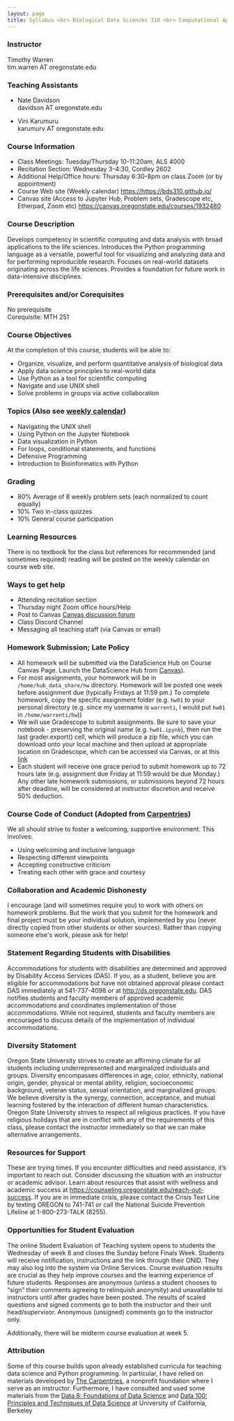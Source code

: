 ```yaml
---
layout: page
title: Syllabus <br> Biological Data Sciences 310 <br> Computational Approaches to Biological Data <br> Fall 2023, Oregon State University
---
```


### Instructor

Timothy Warren  
tim.warren AT oregonstate.edu

### Teaching Assistants

- Nate Davidson<br>
davidson AT oregonstate.edu<br>

- Vini Karumuru<br>
karumurv AT oregonstate.edu     




### Course Information

- Class Meetings: Tuesday/Thursday 10-11:20am, ALS 4000
- Recitation Section: Wednesday 3-4:30, Cordley 2602
- Additional Help/Office hours: Thursday 6:30-8pm on class Zoom (or by appointment)
- Course Web site (Weekly calendar) <https://https://bds310.github.io/>
- Canvas site (Access to Jupyter Hub, Problem sets, Gradescope etc, Etherpad, Zoom etc) <https://canvas.oregonstate.edu/courses/1932480>


### Course Description

Develops competency in scientific computing and data analysis with broad applications to the life sciences. Introduces the Python programming language as a versatile,
powerful tool for visualizing and analyzing data and for performing reproducible research. Focuses on real-world datasets originating across the life sciences. Provides a foundation for future work in data-intensive disciplines.


### Prerequisites and/or Corequisites

No prerequisite<br>
Corequisite: MTH 251



### Course Objectives

At the completion of this course, students will be able to:

- Organize, visualize, and perform quantitative analysis of biological data
- Apply data science principles to real-world data
- Use Python as a tool for scientific computing
- Navigate and use UNIX shell
- Solve problems in groups via active collaboration



### Topics (Also see [weekly calendar](./index.md))

- Navigating the UNIX shell
- Using Python on the Jupyter Notebook
- Data visualization in Python
- For loops, conditional statements, and functions
- Defensive Programming
- Introduction to Bioinformatics with Python



### Grading

- 80% Average of 8 weekly problem sets (each normalized to count equally)
- 10% Two in-class quizzes
- 10% General course participation

### Learning Resources

There is no textbook for the class but references for recommended (and sometimes required) reading will be posted on the weekly calendar on course web site.

### Ways to get help
- Attending recitation section
- Thursday night Zoom office hours/Help
- Post to Canvas [Canvas discussion forum](https://canvas.oregonstate.edu/courses/1932480/discussion_topics/10433544)
- Class Discord Channel
- Messaging all teaching staff (via Canvas or email)

### Homework Submission; Late Policy

- All homework will be submitted via the DataScience Hub on Course Canvas Page. Launch the DataScience Hub from [Canvas](https://canvas.oregonstate.edu/courses/1932480/modules/items/23629917)). 
- For most assignments, your homework will be in `/home/hub_data_share/hw` directory. Homework will be posted one week before assignment due (typically Fridays at 11:59 pm.) To complete homework, copy the specific assignment folder (e.g. `hw01` to your personal directory (e.g. since my username is `warrenti`, I would put `hw01` in  `/home/warrenti/hw`)) 
- We will use Gradescope to submit assignments. Be sure to save your notebook - preserving the original name (e.g. `hw01.ipynb`), then run the last grader.export() cell, which will produce a zip file, which you can download onto your local machine and then upload at appropriate location on Gradescope, which can be accessed via Canvas, or at this [link](https://www.gradescope.com/courses/620384)
- Each student will receive one grace period to submit homework up to 72 hours late (e.g. assignment due Friday at 11:59 would be due Monday.) Any other late homework submissions, or submissions beyond 72 hours after deadline, will be considered at instructor discretion and receive 50% deduction.

### Course Code of Conduct (Adopted from [Carpentries](https://docs.carpentries.org/topic_folders/policies/code-of-conduct.html))

We all should strive to foster a welcoming, supportive environment. This involves:
<ul>
    <li>Using welcoming and inclusive language</li>
    <li>Respecting different viewpoints</li>
    <li>Accepting constructive criticism</li>
    <li>Treating each other with grace and courtesy</li>
    </ul>



### Collaboration and Academic Dishonesty

I encourage (and will sometimes require you) to work with others on homework problems. But the work that you submit for the homework and final project must be your individual solution, implemented by you (never directly copied from other students or other sources). Rather than copying someone else's work, please ask for help!

### Statement Regarding Students with Disabilities

Accommodations for students with disabilities are determined and approved by Disability Access Services (DAS). If you, as a student, believe you are eligible for accommodations but have not obtained approval please contact DAS immediately at 541-737-4098 or at <http://ds.oregonstate.edu>. DAS notifies students and faculty members of approved academic accommodations and coordinates implementation of those accommodations. While not required, students and faculty members are encouraged to discuss details of the implementation of individual accommodations.

### Diversity Statement

Oregon State University strives to create an affirming climate for all students including underrepresented and marginalized individuals and groups. Diversity encompasses differences in age, color, ethnicity, national origin, gender, physical or mental ability, religion, socioeconomic background, veteran status, sexual orientation, and marginalized groups. We believe diversity is the synergy, connection, acceptance, and mutual learning fostered by the interaction of different human characteristics. 
Oregon State University strives to respect all religious practices. If you have religious holidays that are in conflict with any of the requirements of this class, please contact the instructor immediately so that we can make alternative arrangements.  


### Resources for Support

These are trying times. If you encounter difficulties and need assistance, it’s important to reach out. Consider discussing the situation with an instructor or academic advisor. Learn about resources that assist with wellness and academic success at <https://counseling.oregonstate.edu/reach-out-success>. If you are in immediate crisis, please contact the Crisis Text Line by texting OREGON to 741-741 or call the National Suicide Prevention Lifeline at 1-800-273-TALK (8255).


### Opportunities for Student Evaluation

The online Student Evaluation of Teaching system opens to students the Wednesday of week 8 and closes the Sunday before Finals Week. Students will receive notification, instructions and the link through their ONID. They may also log into the system via Online Services. Course evaluation results are crucial as they help improve courses and the learning experience of future students. Responses are anonymous (unless a student chooses to “sign” their comments agreeing to relinquish anonymity) and unavailable to instructors until after grades have been posted. The results of scaled questions and signed comments go to both the instructor and their unit head/supervisor. Anonymous (unsigned) comments go to the instructor only. 

Additionally, there will be midterm course evaluation at week 5.


### Attribution


Some of this course builds upon already established curricula for teaching data science and Python programming. In particular, I have relied on materials developed by [The Carpentries](https://carpentries.org/), a nonprofit foundation where I serve as an instructor. Furthermore, I have consulted and used some materials from the [Data 8: Foundations of Data Science](http://data8.org/) and [Data 100: Principles and Techniques of Data Science](https://ds100.org/) at University of California, Berkeley




